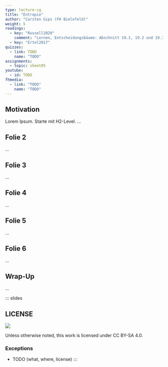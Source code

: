 ```yaml
---
type: lecture-cg
title: "Entropie"
author: "Carsten Gips (FH Bielefeld)"
weight: 5
readings:
  - key: "Russell2020"
    comment: "Lernen, Entscheidungsbäume: Abschnitt 19.1, 19.2 und 19.3"
  - key: "Ertel2017"
quizzes:
  - link: TODO
    name: "TODO"
assignments:
  - topic: sheet05
youtube:
  - id: TODO
fhmedia:
  - link: "TODO"
    name: "TODO"
---
```



## Motivation
Lorem Ipsum. Starte mit H2-Level.
...

## Folie 2
...

## Folie 3
...

## Folie 4
...

## Folie 5
...

## Folie 6
...

## Wrap-Up
...







<!-- DO NOT REMOVE - THIS IS A LAST SLIDE TO INDICATE THE LICENSE AND POSSIBLE EXCEPTIONS (IMAGES, ...). -->
::: slides
## LICENSE
![](https://licensebuttons.net/l/by-sa/4.0/88x31.png)

Unless otherwise noted, this work is licensed under CC BY-SA 4.0.

### Exceptions
*   TODO (what, where, license)
:::
